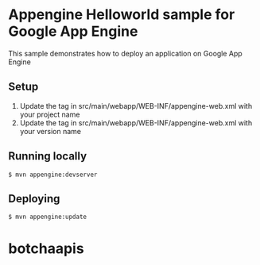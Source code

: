 # Appengine Helloworld sample for Google App Engine
This sample demonstrates how to deploy an application on Google App Engine
## Setup
1. Update the <application> tag in src/main/webapp/WEB-INF/appengine-web.xml with your project name
1. Update the <version> tag in src/main/webapp/WEB-INF/appengine-web.xml with your version name

## Running locally
    $ mvn appengine:devserver

## Deploying
    $ mvn appengine:update
# botchaapis

